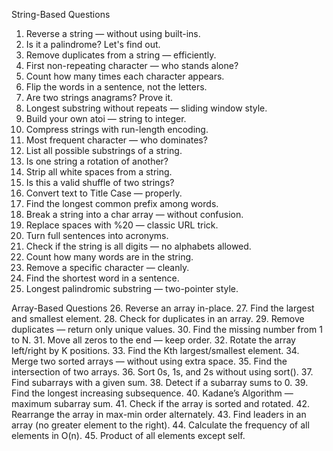String-Based Questions
1. Reverse a string — without using built-ins.
2. Is it a palindrome? Let's find out.
3. Remove duplicates from a string — efficiently.
4. First non-repeating character — who stands alone?
5. Count how many times each character appears.
6. Flip the words in a sentence, not the letters.
7. Are two strings anagrams? Prove it.
8. Longest substring without repeats — sliding window style.
9. Build your own atoi — string to integer.
10. Compress strings with run-length encoding.
11. Most frequent character — who dominates?
12. List all possible substrings of a string.
13. Is one string a rotation of another?
14. Strip all white spaces from a string.
15. Is this a valid shuffle of two strings?
16. Convert text to Title Case — properly.
17. Find the longest common prefix among words.
18. Break a string into a char array — without confusion.
19. Replace spaces with %20 — classic URL trick.
20. Turn full sentences into acronyms.
21. Check if the string is all digits — no alphabets allowed.
22. Count how many words are in the string.
23. Remove a specific character — cleanly.
24. Find the shortest word in a sentence.
25. Longest palindromic substring — two-pointer style.

Array-Based Questions
26. Reverse an array in-place.
27. Find the largest and smallest element.
28. Check for duplicates in an array.
29. Remove duplicates — return only unique values.
30. Find the missing number from 1 to N.
31. Move all zeros to the end — keep order.
32. Rotate the array left/right by K positions.
33. Find the Kth largest/smallest element.
34. Merge two sorted arrays — without using extra space.
35. Find the intersection of two arrays.
36. Sort 0s, 1s, and 2s without using sort().
37. Find subarrays with a given sum.
38. Detect if a subarray sums to 0.
39. Find the longest increasing subsequence.
40. Kadane’s Algorithm — maximum subarray sum.
41. Check if the array is sorted and rotated.
42. Rearrange the array in max-min order alternately.
43. Find leaders in an array (no greater element to the right).
44. Calculate the frequency of all elements in O(n).
45. Product of all elements except self.

